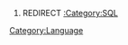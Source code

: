 1.  REDIRECT [:Category:SQL](:Category:SQL "wikilink")

[Category:Language](Category:Language "wikilink")